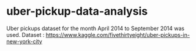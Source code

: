 # uber-pickup-data-analysis
Uber pickups dataset for the month April 2014 to September 2014 was used.
Dataset : https://www.kaggle.com/fivethirtyeight/uber-pickups-in-new-york-city

